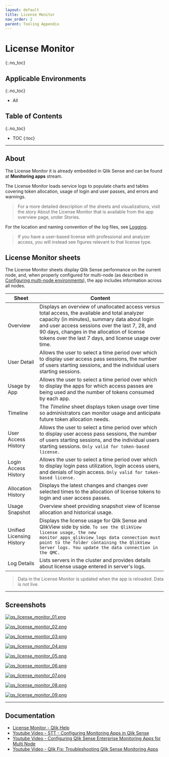 ```yaml
---
layout: default
title: License Monitor
nav_order: 2
parent: Tooling Appendix
---
```


# License Monitor <i class="fas fa-dolly-flatbed fa-xs" title="Shipped | Native Capability"></i>
{:.no_toc}

## Applicable Environments
{:.no_toc}
- All

## Table of Contents
{:.no_toc}

* TOC
{:toc}

-------------------------

## About

The License Monitor it is already embedded in Qlik Sense and can be found at **Monitoring apps** stream.

The License Monitor loads service logs to populate charts and tables covering token allocation, usage of login and user passes, and errors and warnings.

>For a more detailed description of the sheets and visualizations, visit the story About the License Monitor that is available from the app overview page, under Stories.

For the location and naming convention of the log files, see [Logging](https://help.qlik.com/en-US/sense-admin/Subsystems/DeployAdministerQSE/Content/Sense_DeployAdminister/QSEoW/Deploy_QSEoW/Server-Logging.htm).

>If you have a user-based license with professional and analyzer access, you will instead see figures relevant to that license type.

## License Monitor sheets

The License Monitor sheets display Qlik Sense performance on the current node, and, when properly configured for multi-node (as described in [Configuring multi-node environments](https://help.qlik.com/en-US/sense-admin/Subsystems/DeployAdministerQSE/Content/Sense_DeployAdminister/QSEoW/Administer_QSEoW/Monitoring_QSEoW/Configure-monitoring-apps.htm#Configuring)), the app includes information across all nodes.



Sheet | Content
---------|----------
Overview | Displays an overview of unallocated access versus total access, the available and total analyzer capacity (in minutes), summary data about login and user access sessions over the last 7, 28, and 90 days, changes in the allocation of license tokens over the last 7 days, and license usage over time.
User Detail | Allows the user to select a time period over which to display user access pass sessions, the number of users starting sessions, and the individual users starting sessions.
Usage by App | Allows the user to select a time period over which to display the apps for which access passes are being used and the number of tokens consumed by each app.
Timeline | The _Timeline_ sheet displays token usage over time so administrators can monitor usage and anticipate future token allocation needs.
User Access History | Allows the user to select a time period over which to display user access pass sessions, the number of users starting sessions, and the individual users starting sessions. ```Only valid for token-based license.```
Login Access History | Allows the user to select a time period over which to display login pass utilization, login access users, and denials of login access. ```Only valid for token-based license.```
Allocation History | Displays the latest changes and changes over selected times to the allocation of license tokens to login and user access passes.
Usage Snapshot | Overview sheet providing snapshot view of license allocation and historical usage.
Unified Licensing History | Displays the license usage for Qlik Sense and QlikView side by side. ```To see the QlikView license usage, the new monitor_apps_qlikview_logs data connection must point to the folder containing the QlikView Server logs. You update the data connection in the QMC.```
Log Details | Lists servers in the cluster and provides details about license usage entered in server's logs.

>Data in the License Monitor is updated when the app is reloaded. Data is not live.
 -------------------------

## Screenshots

[![qs_license_monitor_01.png](images/qs_license_monitor_01.png)](https://raw.githubusercontent.com/qs-admin-guide/qs-admin-guide/master/docs/tooling/images/qs_license_monitor_01.png)

[![qs_license_monitor_02.png](images/qs_license_monitor_02.png)](https://raw.githubusercontent.com/qs-admin-guide/qs-admin-guide/master/docs/tooling/images/qs_license_monitor_02.png)

[![qs_license_monitor_03.png](images/qs_license_monitor_03.png)](https://raw.githubusercontent.com/qs-admin-guide/qs-admin-guide/master/docs/tooling/images/qs_license_monitor_03.png)

[![qs_license_monitor_04.png](images/qs_license_monitor_04.png)](https://raw.githubusercontent.com/qs-admin-guide/qs-admin-guide/master/docs/tooling/images/qs_license_monitor_04.png)

[![qs_license_monitor_05.png](images/qs_license_monitor_05.png)](https://raw.githubusercontent.com/qs-admin-guide/qs-admin-guide/master/docs/tooling/images/qs_license_monitor_05.png)

[![qs_license_monitor_06.png](images/qs_license_monitor_06.png)](https://raw.githubusercontent.com/qs-admin-guide/qs-admin-guide/master/docs/tooling/images/qs_license_monitor_06.png)

[![qs_license_monitor_07.png](images/qs_license_monitor_07.png)](https://raw.githubusercontent.com/qs-admin-guide/qs-admin-guide/master/docs/tooling/images/qs_license_monitor_07.png)

[![qs_license_monitor_08.png](images/qs_license_monitor_08.png)](https://raw.githubusercontent.com/qs-admin-guide/qs-admin-guide/master/docs/tooling/images/qs_license_monitor_08.png)

[![qs_license_monitor_09.png](images/qs_license_monitor_09.png)](https://raw.githubusercontent.com/qs-admin-guide/qs-admin-guide/master/docs/tooling/images/qs_license_monitor_09.png)

-------------------------

## Documentation

* [License Monitor - Qlik Help](https://help.qlik.com/en-US/sense-admin/Subsystems/DeployAdministerQSE/Content/Sense_DeployAdminister/QSEoW/Administer_QSEoW/Monitoring_QSEoW/License-monitor-app.htm)
* [Youtube Video - STT - Configuring Monitoring Apps in Qlik Sense](https://youtube.com/watch?v=_WywE9AXnvs)
* [Youtube Video - Configuring Qlik Sense Enterprise Monitoring Apps for Multi Node](https://youtube.com/watch?v=ycGESqJME3E)
* [Youtube Video - Qlik Fix: Troubleshooting Qlik Sense Monitoring Apps](https://youtube.com/watch?v=ulZw6_ZJ_ek&t=23s)